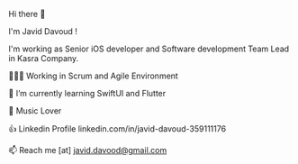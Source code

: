 Hi there 👋

I'm Javid Davoud !

I'm working as Senior iOS developer and Software development Team Lead in Kasra Company.

👨🏻‍💻  Working in Scrum and Agile Environment

🌱 I’m currently learning SwiftUI and Flutter

🎵  Music Lover

👍  Linkedin Profile linkedin.com/in/javid-davoud-359111176

📫  Reach me [at] javid.davood@gmail.com
